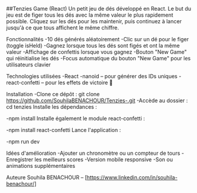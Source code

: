 ##Tenzies Game (React)
Un petit jeu de dés développé en React. Le but du jeu est de figer tous les dés avec la même valeur le plus rapidement possible. Cliquez sur les dés pour les maintenir, puis continuez à lancer jusqu'à ce que tous affichent le même chiffre.

Fonctionnalités
 -10 dés générés aléatoirement
 -Clic sur un dé pour le figer (toggle isHeld)
 -Gagnez lorsque tous les dés sont figés et ont la même valeur
 -Affichage de confettis lorsque vous gagnez
 -Bouton "New Game" qui réinitialise les dés
 -Focus automatique du bouton "New Game" pour les utilisateurs clavier

Technologies utilisées
 -React
 -nanoid – pour générer des IDs uniques
 -react-confetti – pour les effets de victoire 🎊

Installation
 -Clone ce dépôt :
  git clone https://github.com/SouhilaBENACHOUR/Tenzies-.git
 -Accède au dossier :
  cd tenzies
Installe les dépendances :

 -npm install
Installe également le module react-confetti :

 -npm install react-confetti
Lance l'application :

 -npm run dev

Idées d'amélioration
 -Ajouter un chronomètre ou un compteur de tours
 -Enregistrer les meilleurs scores
 -Version mobile responsive
 -Son ou animations supplémentaires

Auteure
Souhila BENACHOUR – [https://www.linkedin.com/in/souhila-benachour/]
